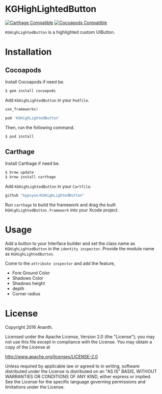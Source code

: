 # KGHighLightedButton

[![Carthage Compatible](https://img.shields.io/badge/Carthage-compatible-4BC51D.svg?style=flat)](https://github.com/Carthage/Carthage)
[![Cocoapods Compatible](https://img.shields.io/badge/KGHighLightedButton-Swift3-brightgreen.svg)](https://img.shields.io/badge/KGHighLightedButton-Swift3-brightgreen.svg)

`KGHighLightedButton` is a highlighted custom UIButton.

# Installation

## Cocoapods

Install Cocoapods if need be.

```bash
$ gem install cocoapods
```

Add `KGHighLightedButton` in your `Podfile`.

```ruby
use_frameworks!

pod 'KGHighLightedButton'
```

Then, run the following command.

```bash
$ pod install
```
## Carthage

Install Carthage if need be.

```bash
$ brew update
$ brew install carthage
```

Add `KGHighLightedButton` in your `Cartfile`.

```ruby
github "Gypsyan/KGHighLightedButton"
```

Run `carthage` to build the framework and drag the built `KGHighLightedButton.framework` into your Xcode project.

# Usage

Add a button to your Interface builder and set the class name as `KGHighLightedButton` in the `identity inspector`. Provide the module name as `KGHighLightedButton`.

Come to the `attribute inspector` and add the feature,

  * Fore Ground Color
  * Shadows Color
  * Shadows height
  * depth
  * Corner radius

# License

Copyright 2016 Ananth.

Licensed under the Apache License, Version 2.0 (the "License"); you may not use this file except in compliance with the License. You may obtain a copy of the License at

http://www.apache.org/licenses/LICENSE-2.0

Unless required by applicable law or agreed to in writing, software distributed under the License is distributed on an "AS IS" BASIS, WITHOUT WARRANTIES OR CONDITIONS OF ANY KIND, either express or implied. See the License for the specific language governing permissions and limitations under the License.
